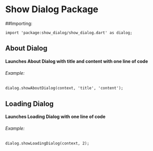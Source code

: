 # Show Dialog Package
##Importing:
~~~
import 'package:show_dialog/show_dialog.dart' as dialog;
~~~

## About Dialog
#### Launches About Dialog with title and content with one line of code
###### Example:
~~~~
dialog.showAboutDialog(context, 'title', 'content');
~~~~

## Loading Dialog
#### Launches Loading Dialog with one line of code
###### Example:
~~~~
dialog.showLoadingDialog(context, 2);
~~~~